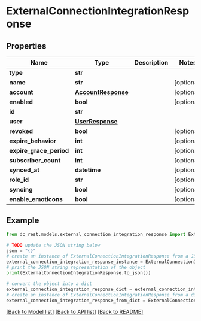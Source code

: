# ExternalConnectionIntegrationResponse


## Properties

Name | Type | Description | Notes
------------ | ------------- | ------------- | -------------
**type** | **str** |  | 
**name** | **str** |  | [optional] 
**account** | [**AccountResponse**](AccountResponse.md) |  | [optional] 
**enabled** | **bool** |  | [optional] 
**id** | **str** |  | 
**user** | [**UserResponse**](UserResponse.md) |  | 
**revoked** | **bool** |  | [optional] 
**expire_behavior** | **int** |  | [optional] 
**expire_grace_period** | **int** |  | [optional] 
**subscriber_count** | **int** |  | [optional] 
**synced_at** | **datetime** |  | [optional] 
**role_id** | **str** |  | [optional] 
**syncing** | **bool** |  | [optional] 
**enable_emoticons** | **bool** |  | [optional] 

## Example

```python
from dc_rest.models.external_connection_integration_response import ExternalConnectionIntegrationResponse

# TODO update the JSON string below
json = "{}"
# create an instance of ExternalConnectionIntegrationResponse from a JSON string
external_connection_integration_response_instance = ExternalConnectionIntegrationResponse.from_json(json)
# print the JSON string representation of the object
print(ExternalConnectionIntegrationResponse.to_json())

# convert the object into a dict
external_connection_integration_response_dict = external_connection_integration_response_instance.to_dict()
# create an instance of ExternalConnectionIntegrationResponse from a dict
external_connection_integration_response_from_dict = ExternalConnectionIntegrationResponse.from_dict(external_connection_integration_response_dict)
```
[[Back to Model list]](../README.md#documentation-for-models) [[Back to API list]](../README.md#documentation-for-api-endpoints) [[Back to README]](../README.md)


